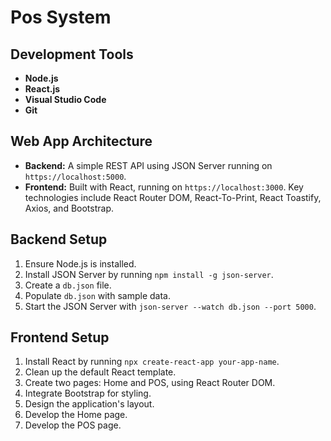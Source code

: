 # Pos System

## Development Tools

- **Node.js**
- **React.js**
- **Visual Studio Code**
- **Git**

## Web App Architecture

- **Backend:** A simple REST API using JSON Server running on `https://localhost:5000`.
- **Frontend:** Built with React, running on `https://localhost:3000`. Key technologies include React Router DOM, React-To-Print, React Toastify, Axios, and Bootstrap.

## Backend Setup

1. Ensure Node.js is installed.
2. Install JSON Server by running `npm install -g json-server`.
3. Create a `db.json` file.
4. Populate `db.json` with sample data.
5. Start the JSON Server with `json-server --watch db.json --port 5000`.

## Frontend Setup

1. Install React by running `npx create-react-app your-app-name`.
2. Clean up the default React template.
3. Create two pages: Home and POS, using React Router DOM.
4. Integrate Bootstrap for styling.
5. Design the application's layout.
6. Develop the Home page.
7. Develop the POS page.
